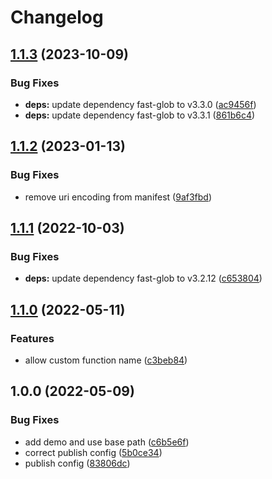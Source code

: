 # Changelog

## [1.1.3](https://github.com/netlify/vite-plugin-netlify-edge/compare/v1.1.2...v1.1.3) (2023-10-09)


### Bug Fixes

* **deps:** update dependency fast-glob to v3.3.0 ([ac9456f](https://github.com/netlify/vite-plugin-netlify-edge/commit/ac9456ff178d552f69f1922ad154a81800c865bd))
* **deps:** update dependency fast-glob to v3.3.1 ([861b6c4](https://github.com/netlify/vite-plugin-netlify-edge/commit/861b6c4f89001db7ca36196db9dbf8b7d050d503))

## [1.1.2](https://github.com/netlify/vite-plugin-netlify-edge/compare/v1.1.1...v1.1.2) (2023-01-13)


### Bug Fixes

* remove uri encoding from manifest ([9af3fbd](https://github.com/netlify/vite-plugin-netlify-edge/commit/9af3fbdab99bf10114f7a99e3b963f6bf907cf35))

## [1.1.1](https://github.com/netlify/vite-plugin-netlify-edge/compare/v1.1.0...v1.1.1) (2022-10-03)


### Bug Fixes

* **deps:** update dependency fast-glob to v3.2.12 ([c653804](https://github.com/netlify/vite-plugin-netlify-edge/commit/c653804e4a1e20f451061a9b3c184ded766f9d15))

## [1.1.0](https://github.com/netlify/vite-plugin-netlify-edge/compare/v1.0.0...v1.1.0) (2022-05-11)


### Features

* allow custom function name ([c3beb84](https://github.com/netlify/vite-plugin-netlify-edge/commit/c3beb84fba5d7f33115d987c153e6e5dc9b8fc31))

## 1.0.0 (2022-05-09)


### Bug Fixes

* add demo and use base path ([c6b5e6f](https://github.com/netlify/vite-plugin-netlify-edge/commit/c6b5e6fbdf1dff5e59a8c40b7d64c35a2845435f))
* correct publish config ([5b0ce34](https://github.com/netlify/vite-plugin-netlify-edge/commit/5b0ce34193bd9433332d3d0bd1808cd8bae9c0a5))
* publish config ([83806dc](https://github.com/netlify/vite-plugin-netlify-edge/commit/83806dc13674d1056d6b6ba11b81982540008513))
